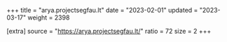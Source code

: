 +++
title = "arya.projectsegfau.lt"
date = "2023-02-01"
updated = "2023-03-17"
weight = 2398

[extra]
source = "https://arya.projectsegfau.lt/"
ratio = 72
size = 2
+++
